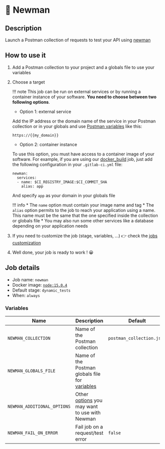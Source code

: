 # 🚀 Newman

## Description

Launch a Postman collection of requests to test your API using [newman](https://learning.postman.com/docs/running-collections/using-newman-cli/command-line-integration-with-newman/)

## How to use it

1. Add a Postman collection to your project and a globals file to use your variables
2. Choose a target

    !!! note
        This job can be run on external services or by running a container
        instance of your software. **You need to choose between two following
        options**.

    * Option 1: external service

    Add the IP address or the domain name of the service in your Postman collection
    or in your globals and use [Postman variables](https://learning.postman.com/docs/sending-requests/variables/)
    like this:
    ```
    https://{{my_domain}}
    ```
    

    *  Option 2: container instance

    To use this option, you must have access to a container image of your
    software. For example, if you are using our
    [docker_build](https://r2devops.io/jobs/build/docker_build/) job, just
    add the following configuration in your `.gitlab-ci.yml` file:
    ```
    newman:
      services:
      - name: $CI_REGISTRY_IMAGE:$CI_COMMIT_SHA
        alias: app
    ```
    And specify `app` as your domain in your globals file

    !!! info
        * The `name` option must contain your image name and tag
        * The `alias` option permits to the job to reach your application using a name.
          This name must be the same that the one specified inside the collection or globals file
        * You may also run some other services like a database depending on your application needs

3. If you need to customize the job (stage, variables, ...) 👉 check the [jobs
   customization](/use-the-hub/#jobs-customization)
4. Well done, your job is ready to work ! 😀

## Job details

* Job name: `newman`
* Docker image:
[`node:15.0.4`](https://hub.docker.com/r/_/node)
* Default stage: `dynamic_tests`
* When: `always`

### Variables

| Name | Description | Default |
| ---- | ----------- | ------- |
| `NEWMAN_COLLECTION` <img width=100/> | Name of the Postman collection <img width=175/> | `postman_collection.json` <img width=100/> |
| `NEWMAN_GLOBALS_FILE` | Name of the Postman globals file for [variables](https://learning.postman.com/docs/sending-requests/variables/) | ` ` |
| `NEWMAN_ADDITIONAL_OPTIONS` | Other [options](https://learning.postman.com/docs/running-collections/using-newman-cli/command-line-integration-with-newman/) you may want to use with Newman | ` ` |
| `NEWMAN_FAIL_ON_ERROR` | Fail job on a request/test error | `false` |

